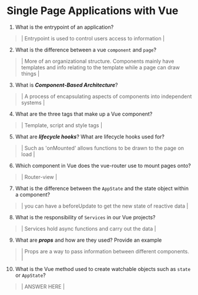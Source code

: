 # Single Page Applications with Vue
01. What is the entrypoint of an application?

  > | Entrypoint is used to control users access to information |

02. What is the difference between a vue `component` and `page`?

  > | More of an organizational structure. Components mainly have templates and info relating to the template while a page can draw things |

03. What is ***Component-Based Architecture***?

  > | A process of encapsulating aspects of components into independent systems |

04. What are the three tags that make up a Vue component?

  > | Template, script and style tags |

05. What are ***lifecycle hooks***? What are lifecycle hooks used for?

  > | Such as 'onMounted' allows functions to be drawn to the page on load |

06. Which component in Vue does the vue-router use to mount pages onto?

  > | Router-view  |

07. What is the difference between the `AppState` and the state object within a component?

  > | you can have a beforeUpdate to get the new state of reactive data |

08. What is the responsibility of `Services` in our Vue projects?

  > | Services hold async functions and carry out the data |

09. What are ***props*** and how are they used? Provide an example

  > | Props are a way to pass information between different components. <GiftCard :giftProp="g"/>  |

10. What is the Vue method used to create watchable objects such as `state` or `AppState`?

  > | ANSWER HERE |
